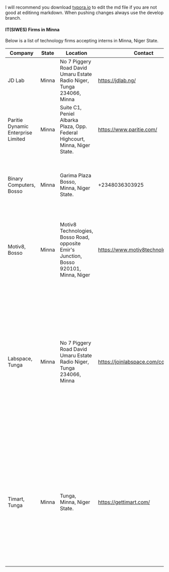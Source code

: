 I will recommend you download [typora.io](https://typora.io/) to edit the md file if you are not good at editinng markdown. When pushing changes always use the develop branch.

#### IT(SIWES) Firms in Minna

Below is a list of technology firms accepting interns in Minna, Niger State.

| Company                            | State | Location                                                     | Contact                  | Info                                                         |
| ---------------------------------- | ----- | ------------------------------------------------------------ | ------------------------ | ------------------------------------------------------------ |
| JD Lab                             | Minna | No 7 Piggery Road David Umaru Estate Radio Niger, Tunga 234066, Minna | https://jdlab.ng/        | JD LAB is a tech solution company in Minna, Niger State, Nigeria. |
| Paritie Dynamic Enterprise Limited | Minna | Suite C1, Peniel Albarka Plaza, Opp. Federal Highcourt, Minna, Niger State. | https://www.paritie.com/ | Paritie Dynamic Enterprise Limited is a tech solution company in Minna, Niger State, Nigeria. |
| Binary Computers, Bosso | Minna | Garima Plaza Bosso, Minna, Niger State. | +2348036303925 | Binary Computers Nigeria Limited is a tech company in Bosso, Minna, Niger State, Nigeria. |
| Motiv8, Bosso | Minna | Motiv8 Technologies, Bosso Road, opposite Emir's Junction, Bosso 920101, Minna, Niger | https://www.motiv8technologies.com/ | Learn in-demand digital skills, use a workspace and Launch your projects - Every time, within budget and right on time |
| Labspace, Tunga | Minna | No 7 Piggery Road David Umaru Estate Radio Niger, Tunga 234066, Minna | https://joinlabspace.com/co-working/ | Labspace caters to a community of Innovators, Entrepreneurs and Startups by providing access to capacity building programs and training, co-working services, mentorship, business development, funding opportunities and access to a network of like minds and industry experts. |
| Timart, Tunga | Minna | Tunga, Minna, Niger State. | https://gettimart.com/ | Timart Business App - the ultimate inventory management solution for businesses of all sizes. With our app, you can easily track and manage your inventory in real-time, improving efficiency and reducing the risk of stock-outs or overstocking. |



